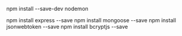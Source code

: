 npm install --save-dev nodemon 

npm install express --save
npm install mongoose --save
npm install jsonwebtoken --save
npm install bcryptjs --save
